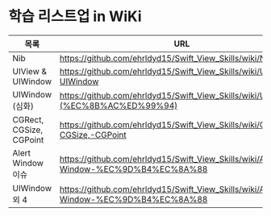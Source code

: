 # 학습 리스트업 in WiKi

| 목록 | URL |
| ------ | ------ |
| Nib | https://github.com/ehrldyd15/Swift_View_Skills/wiki/Nib |
| UIView & UIWindow | https://github.com/ehrldyd15/Swift_View_Skills/wiki/UIView-&-UIWindow |
| UIWindow (심화) | https://github.com/ehrldyd15/Swift_View_Skills/wiki/UIWindow-(%EC%8B%AC%ED%99%94) |
| CGRect, CGSize, CGPoint | https://github.com/ehrldyd15/Swift_View_Skills/wiki/CGRect,-CGSize,-CGPoint |
| Alert Window 이슈 | https://github.com/ehrldyd15/Swift_View_Skills/wiki/Alert-Window-%EC%9D%B4%EC%8A%88 |
| UIWindow 외 4 | https://github.com/ehrldyd15/Swift_View_Skills/wiki/Alert-Window-%EC%9D%B4%EC%8A%88 |
